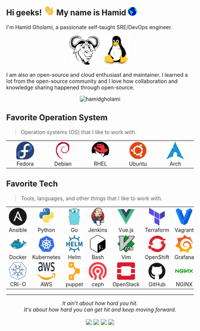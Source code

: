 
## Hi geeks! <img src="./img/Hi.gif" width="29px"> My name is Hamid&nbsp;<img src="./img/Earth.gif" width="24px">

I'm Hamid Gholami, a passionate self-taught SRE/DevOps engineer.

<p align="center">
	<img title="Linux" alt="Linux" src="./img/gnu-icon.svg" width="80" height="80" />
	<img title="Linux" alt="Linux" src="./img/linux-original.svg" width="80" height="80" />

</p>

I am also an open-source and cloud enthusiast and maintainer. I learned a lot from the open-source community and I love how collaboration and knowledge sharing happened through open-source.

<p align="center"> <img src="https://github-readme-stats.vercel.app/api?username=hamidgholami&show_icons=true&theme=gotham" alt="hamidgholami" />




<h2 align="left" id="hamid-gholami-os">Favorite Operation System</h2>

> Operation systems (OS) that I like to work with.

<table>
  <tr>
  <td align="center"  width="96">
    <a href="https://getfedora.org/">
      <img src="./img/getfedora-icon.svg" width="48" height="48" alt="Fedora" />
    </a>
    <br>Fedora
  </td>
  <td align="center"  width="96">
    <a href="https://www.debian.org/">
      <img src="./img/debian-original.svg" width="48" height="48" alt="Debian" />
    </a>
    <br>Debian
  </td>
  <td align="center"  width="96">
    <a href="https://www.redhat.com">
      <img src="./img/redhat-original.svg" width="48" height="48" alt="RHEL" />
    </a>
    <br>RHEL
  </td>
    <td align="center" width="96">
      <a href="https://ubuntu.com/">
        <img src="./img/ubuntu-plain.svg" width="48" height="48" alt="Ubuntu" />
      </a>
      <br>Ubuntu
    </td>
    <td align="center"  width="96">
      <a href="https://archlinux.org/">
        <img src="./img/archlinux-icon.svg" width="48" height="48" alt="Arch" />
      </a>
      <br>Arch
    </td>
  </tr>
  </table>


<h2 align="left" id="hamid-gholami-tech">Favorite Tech</h2>

> Tools, languages, and other things that I like to work with.

<table>
  <tr>
    <td align="center" width="96">
      <a href="https://www.ansible.com/">
        <img src="./img/ansible-icon.svg" width="48" height="48" alt="Ansible" />
      </a>
      <br>Ansible
    </td>
    <td align="center" width="96">
      <a href="https://www.python.org/">
        <img src="./img/python-original.svg" width="48" height="48" alt="Python" />
      </a>
      <br>Python
    </td>
    <td align="center" width="96">
      <a href="https://golang.org/">
        <img src="./img/go-original-toy.svg" width="48" height="48" alt="Golang" />
      </a>
      <br>Go
    </td>
    <td align="center" width="96">
      <a href="https://www.jenkins.io/">
        <img src="./img/jenkins-icon.svg" width="48" height="48" alt="Jenkins" />
      </a>
      <br>Jenkins
    </td>
    <td align="center" width="96">
      <a href="https://vuejs.org/">
        <img src="./img/vuejs-original.svg" width="48" height="48" alt="Vue.js" />
      </a>
      <br>Vue.js
    </td>
    <td align="center" width="96">
      <a href="https://www.terraform.io/">
        <img src="./img/terraformio-icon.svg" width="48" height="48" alt="Terraform" />
      </a>
      <br>Terraform
    </td>
    <td align="center" width="96">
      <a href="https://www.vagrantup.com/" >
        <img src="./img/vagrant-original.svg" width="48" height="48" alt="Vagrant" />
      </a>
      <br>Vagrant
    </td>
    <td align="center" width="96">
      <a href="https://git-scm.com/">
        <img src="./img/git-original.svg" width="48" height="48" alt="Git" />
      </a>
      <br>Git
    </td>
    <td align="center" width="96">
      <a href="https://www.djangoproject.com/">
        <img src="./img/django-original.svg" width="48" height="48" alt="django" />
      </a>
      <br>django
    </td>
  </tr>
  <tr>
    <td align="center" width="96">
      <a href="https://www.docker.com/" >
        <img src="./img/docker-original.svg" width="48" height="48" alt="Docker" />
      </a>
      <br>Docker
    </td>
    <td align="center" width="96">
      <a href="https://kubernetes.io/" >
        <img src="./img/kubernetes-icon-color.svg" width="48" height="48" alt="Kubernetes" />
      </a>
      <br>Kubernetes
    </td>
    <td align="center"  width="96">
      <a href="https://helm.sh/">
        <img src="./img/helmsh-icon.svg" width="48" height="48" alt="Helm" />
      </a>
      <br>Helm
    </td>
    <td align="center"  width="96">
      <a href="https://www.gnu.org/software/bash/">
        <img src="./img/bash.png" width="48" height="48" alt="Bash" />
      </a>
      <br>Bash
    </td>
    <td align="center" width="96">
      <a href="https://www.vim.org/">
        <img src="./img/vim-original.svg" width="48" height="48" alt="Vim" />
      </a>
      <br>Vim
    </td>
    <td align="center"  width="96">
      <a href="https://www.openshift.com/">
        <img src="./img/openshift-icon.svg" width="48" height="48" alt="OpenShift" />
      </a>
      <br>OpenShift
    </td>
    <td align="center" width="96">
      <a href="https://grafana.com/" >
        <img src="./img/grafana_icon.svg" width="48" height="48" alt="Grafana" />
      </a>
      <br>Grafana
    </td>
    <td align="center" width="96">
      <a href="https://prometheus.io/" >
        <img src="./img/prometheus-icon-color.svg" width="48" height="48" alt="Prometheus" />
      </a>
      <br>Prometheus
    </td>
    <td align="center" width="96">
      <a href="https://istio.io/" >
        <img src="./img/istioio-icon.svg" width="48" height="48" alt="Istio" />
      </a>
      <br>Istio
    </td>
  </tr>
  <tr>
    <td align="center" width="96">
      <a href="https://cri-o.io/" >
        <img src="./img/cri-oio-icon.svg" width="48" height="48" alt="CRI-O" />
      </a>
      <br>CRI-O
    </td>
    <td align="center" width="96">
      <a href="https://aws.amazon.com/" >
        <img src="./img/aws.svg" width="48" height="48" alt="AWS" />
      </a>
      <br>AWS
    </td>
    <td align="center"  width="96">
      <a href="https://puppet.com/">
        <img src="./img/puppet-icon.svg" width="48" height="48" alt="puppet" />
      </a>
      <br>puppet
    </td>
    <td align="center"  width="96">
      <a href="https://ceph.io/">
        <img src="./img/ceph-icon.svg" width="48" height="48" alt="ceph" />
      </a>
      <br>ceph
    </td>
    <td align="center" width="96">
      <a href="https://www.openstack.org/">
        <img src="./img/openstack-icon.svg" width="48" height="48" alt="OpenStack" />
      </a>
      <br>OpenStack
    </td>
    <td align="center"  width="96">
      <a href="https://github.com/">
        <img src="./img/github-original.svg" width="48" height="48" alt="GitHub" />
      </a>
      <br>GitHub
    </td>
    <td align="center" width="96">
      <a href="https://www.nginx.com/" >
        <img src="./img/nginx-original.svg" width="48" height="48" alt="NGINX" />
      </a>
      <br>NGINX
    </td>
    <td align="center" width="96">
      <a href="http://www.haproxy.org/" >
        <img src="./img/haproxy-icon.svg" width="48" height="48" alt="HAProxy" />
      </a>
      <br>HAProxy
    </td>
    <td align="center" width="96">
      <a href="https://gitlab.com" >
        <img src="./img/gitlab-original.svg" width="48" height="48" alt="GitLab" />
      </a>
      <br>GitLab
    </td>
  </tr>
</table>

<hr>
<p align="center">
   <i>It ain't about how hard you hit.</i>
   <br>
   <i>It's about how hard you can get hit and keep moving forward.</i>
   <br>
<br>
<a target="_blank" href="https://geekstyle.org/"><img src="https://img.shields.io/badge/-WEB-FF4088?style=for-the-badge&logo=Hugo&logoColor=white"></img></a>
<a target="_blank" href="https://www.linkedin.com/in/hamid-gholami"><img src="https://img.shields.io/badge/-LinkedIn-0077B5?style=for-the-badge&logo=Linkedin&logoColor=white"></img></a>
<a target="_blank" href="mailto:hidgholami@gmail.com"><img src="https://img.shields.io/badge/-Gmail-D14836?style=for-the-badge&logo=Gmail&logoColor=white"></img></a>
<a target="_blank" href="https://twitter.com/045_hamid"><img src="https://img.shields.io/badge/-Twitter-1DA1F2?style=for-the-badge&logo=Twitter&logoColor=white"></img></a>
<br>
</p>       
